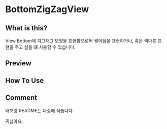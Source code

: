 #  BottomZigZagView

## What is this?

View Bottom에 지그재그 모양을 표현함으로써 찢어짐을 표현하거나, 혹은 색다른 표현을 주고 싶을 떄 사용할 수 있습니다. 

## Preview



## How To Use



## Comment

배포랑 README는 나중에 적습니다.

귀찮아요.